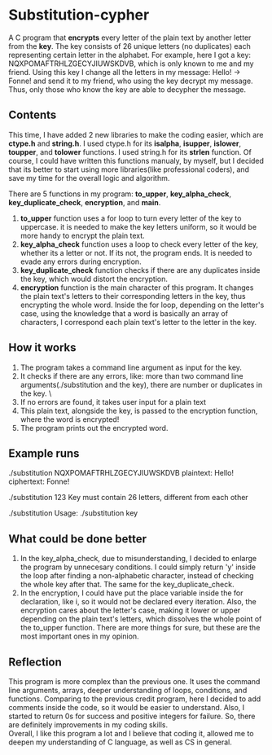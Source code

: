 # Substitution-cypher
A C program that **encrypts** every letter of the plain text by another letter from the **key**. The key consists of 26 unique letters (no duplicates) each representing certain letter in the alphabet. For example, here I got a key: NQXPOMAFTRHLZGECYJIUWSKDVB, which is only known to me and my friend. Using this key I change all the letters in my message: Hello! -> Fonne! and send it to my friend, who using the key decrypt my message. Thus, only those who know the key are able to decypher the message.  

## Contents
This time, I have added 2 new libraries to make the coding easier, which are **ctype.h** and **string.h**. I used ctype.h for its **isalpha**, **isupper**, **islower**, **toupper**, and **tolower** functions. I used string.h for its **strlen** function. Of course, I could have written this functions manualy, by myself, but I decided that its better to start using more libraries(like professional coders), and save my time for the overall logic and algorithm. 

There are 5 functions in my program: **to_upper**, **key_alpha_check**, **key_duplicate_check**, **encryption**, and **main**.
1) **to_upper** function uses a for loop to turn every letter of the key to uppercase. it is needed to make the key letters uniform, so it would be more handy to encrypt the plain text. 
2) **key_alpha_check** function uses a loop to check every letter of the key, whether its a letter or not. If its not, the program ends. It is needed to evade any errors during encryption.
3) **key_duplicate_check** function checks if there are any duplicates inside the key, which would distort the encryption.
4) **encryption** function is the main character of this program. It changes the plain text's letters to their corresponding letters in the key, thus encrypting the whole word. Inside the for loop, depending on the letter's case, using the knowledge that a word is basically an array of characters, I correspond each plain text's letter to the letter in the key. 

## How it works
1. The program takes a command line argument as input for the key.
2. It checks if there are any errors, like: more than two command line arguments(./substitution and the key), there are number or duplicates in the key. \
3. If no errors are found, it takes user input for a plain text
4. This plain text, alongside the key, is passed to the encryption function, where the word is encrypted!
5. The program prints out the encrypted word.

## Example runs

./substitution NQXPOMAFTRHLZGECYJIUWSKDVB 
plaintext: Hello!
ciphertext: Fonne!

./substitution 123
Key must contain 26 letters, different from each other

./substitution
Usage: ./substitution key

## What could be done better
1) In the key_alpha_check, due to misunderstanding, I decided to enlarge the program by unnecesary conditions. I could simply return 'y' inside the loop after finding a non-alphabetic character, instead of checking the whole key after that. The same for the key_duplicate_check.
2) In the encryption, I could have put the place variable inside the for declaration, like i, so it would not be declared every iteration. Also, the encryption cares about the letter's case, making it lower or upper depending on the plain text's letters, which dissolves the whole point of the to_upper function.
There are more things for sure, but these are the most important ones in my opinion.

## Reflection
This program is more complex than the previous one. It uses the command line arguments, arrays, deeper understanding of loops, conditions, and functions. 
Comparing to the previous credit program, here I decided to add comments inside the code, so it would be easier to understand. Also, I started to return 0s for success and positive integers for failure. So, there are definitely improvements in my coding skills.  
Overall, I like this program a lot and I believe that coding it, allowed me to deepen my understanding of C language, as well as CS in general. 

